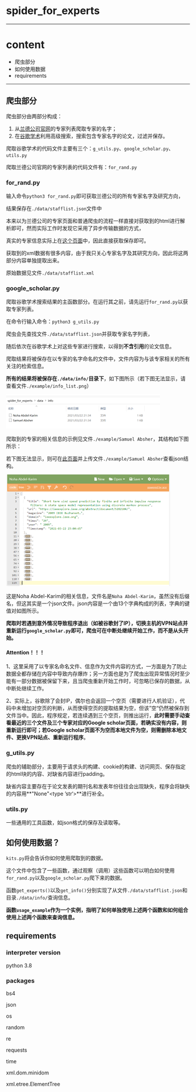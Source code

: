 # spider_for_experts

---
# content
* 爬虫部分
* 如何使用数据
* requirements
---

## 爬虫部分

爬虫部分由两部分构成：

1. 从[兰德公司官网](https://www.rand.org/about/people.html "专家列表界面")的专家列表爬取专家的名字；
2. 在[谷歌学术](https://scholar.google.com/)利用高级搜索，搜索包含专家名字的论文，过滤并保存。

爬取谷歌学术的代码文件主要有三个：`g_utils.py`、`google_scholar.py`、`utils.py`

爬取兰德公司官网的专家列表的代码文件有：`for_rand.py`

###  for_rand.py

输入命令`python3 for_rand.py`即可获取兰德公司的所有专家名字及研究方向，

结果保存在`./data/stafflist.json`文件中

本来以为兰德公司的专家页面和普通爬虫的流程一样直接对获取到的html进行解析即可，然而实际工作时发现它采用了异步传输数据的方式，

真实的专家信息实际上在[这个页面](https://www.rand.org/content/rand/about/people/_jcr_content/par/stafflist.xml)中，因此直接获取保存即可。

获取到的xml数据有很多内容，由于我只关心专家名字及其研究方向，因此将这两部分内容单独提取出来。

原始数据见文件`./data/stafflist.xml`

### google_scholar.py

爬取谷歌学术搜索结果的主函数部分。在运行其之前，请先运行`for_rand.py`以获取专家列表。

在命令行输入命令：`python3 g_utils.py`

爬虫会先查找文件`./data/stafflist.json`并获取专家名字列表，

随后依次在谷歌学术上对这些专家进行搜索，以得到**不含引用**的论文信息。

爬取结果将被保存在以专家的名字命名的文件中，文件内容为与该专家相关的所有关注的检索信息。

**所有的结果将被保存在`./data/info/`目录下**，如下图所示（若下图无法显示，请查看文件`./example/info_list.png`）

<img src="./example/info_list.png" alt="info_list" style="zoom:50%;" />

爬取到的专家的相关信息的示例见文件`./example/Samuel Absher`，其结构如下图所示：

若下图无法显示，则可在[此页面](http://jsoneditoronline.org/index.html)并上传文件`./example/Samuel Absher`查看json结构。

<img src="./example/info_cont.png" alt="info_cont" style="zoom:50%;" />

这是Noha Abdel-Karim的相关信息，文件名是`Noha Abdel-Karim`，虽然没有后缀名，但这其实是一个json文件。json内容是一个由13个字典构成的列表，字典的键值对如图所示。

**爬取时若遇到意外情况导致程序退出（如被谷歌封了IP），切换主机的VPN站点并重新运行`google_scholar.py`即可，爬虫可在中断处继续开始工作，而不是从头开始。**

#### Attention！！！

1、这里采用了以专家名命名文件、信息作为文件内容的方式，一方面是为了防止数据全都存储在内容中导致内存爆炸；另一方面也是为了爬虫出现异常情况时至少能有一部分数据被保留下来，且当爬虫重新开始工作时，可忽略已保存的数据，从中断处继续工作。

2、实际上，谷歌除了会封IP，偶尔也会返回一个空页（需要进行人机验证），代码中未增加对空页的判断，从而使得空页的提取结果为空，但该”空“仍然被保存到文件当中。因此，程序规定，若连续遇到三个空页，则推出运行，**此时需要手动查看最近的三个文件及三个专家对应的Google scholar页面，若确实没有内容，则重新运行即可；若Google scholar页面不为空而本地文件为空，则需删除本地文件、更换VPN站点、重新运行程序**。

### g_utils.py

爬虫的辅助部分，主要用于请求头的构建、cookie的构建、访问网页、保存指定的html块的内容、对缺省内容进行padding。

缺省内容主要存在于论文发表的期刊名和发表年份往往会出现缺失，程序会将缺失的内容用**"None"\<type  ’str‘\>**进行补全。

### utils.py

一些通用的工具函数，如json格式的保存及读取等。

## 如何使用数据？

`kits.py`将会告诉你如何使用爬取到的数据。

这个文件中包含了一些函数，通过观察（调用）这些函数可以明白如何使用`for_rand.py`以及`google_scholar.py`爬下来的数据。

函数`get_experts()`以及`get_info()`分别实现了从文件`./data/stafflist.json`和目录`./data/info/`查询信息。

**函数`usage_example`作为一个实例，指明了如何单独使用上述两个函数和如何组合使用上述两个函数来查询信息。**

## requirements

### interpreter version

python 3.8

### packages

bs4

json

os

random

re

requests

time

xml.dom.minidom

xml.etree.ElementTree

